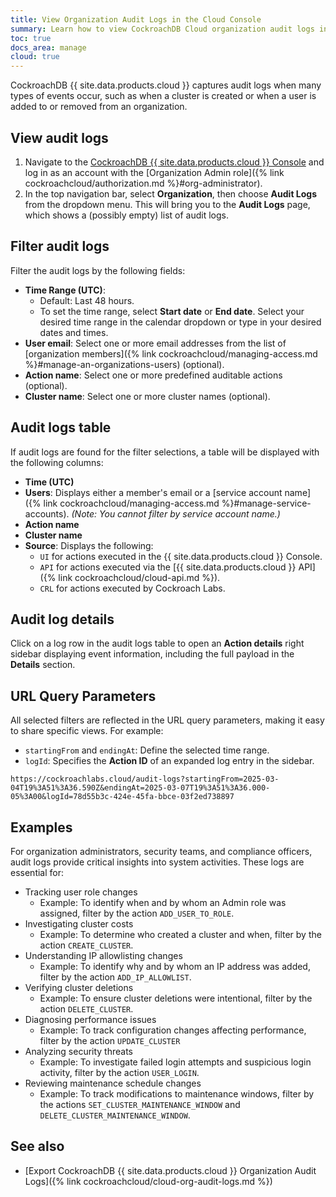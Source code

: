 ```yaml
---
title: View Organization Audit Logs in the Cloud Console
summary: Learn how to view CockroachDB Cloud organization audit logs in the Cloud Console.
toc: true
docs_area: manage
cloud: true
---
```


CockroachDB {{ site.data.products.cloud }} captures audit logs when many types of events occur, such as when a cluster is created or when a user is added to or removed from an organization.

## View audit logs

1. Navigate to the [CockroachDB {{ site.data.products.cloud }} Console](https://cockroachlabs.cloud/) and log in as an account with the [Organization Admin role]({% link cockroachcloud/authorization.md %}#org-administrator).
1. In the top navigation bar, select **Organization**, then choose **Audit Logs** from the dropdown menu. This will bring you to the **Audit Logs** page, which shows a (possibly empty) list of audit logs.

## Filter audit logs
Filter the audit logs by the following fields:

- **Time Range (UTC)**: 
  - Default: Last 48 hours.
  - To set the time range, select **Start date** or **End date**. Select your desired time range in the calendar dropdown or type in your desired dates and times. 
- **User email**: Select one or more email addresses from the list of [organization members]({% link cockroachcloud/managing-access.md %}#manage-an-organizations-users) (optional).
- **Action name**: Select one or more predefined auditable actions (optional).
- **Cluster name**: Select one or more cluster names (optional).

## Audit logs table

If audit logs are found for the filter selections, a table will be displayed with the following columns:

- **Time (UTC)**
- **Users**: Displays either a member's email or a [service account name]({% link cockroachcloud/managing-access.md %}#manage-service-accounts). *(Note: You cannot filter by service account name.)*
- **Action name**
- **Cluster name**
- **Source**: Displays the following:
  - `UI` for actions executed in the {{ site.data.products.cloud }} Console.
  - `API` for actions executed via the [{{ site.data.products.cloud }} API]({% link cockroachcloud/cloud-api.md %}).
  - `CRL` for actions executed by Cockroach Labs.

## Audit log details

Click on a log row in the audit logs table to open an **Action details** right sidebar displaying event information, including the full payload in the **Details** section.

## URL Query Parameters

All selected filters are reflected in the URL query parameters, making it easy to share specific views. For example:

- `startingFrom` and `endingAt`: Define the selected time range.
- `logId`: Specifies the **Action ID** of an expanded log entry in the sidebar.

```
https://cockroachlabs.cloud/audit-logs?startingFrom=2025-03-04T19%3A51%3A36.590Z&endingAt=2025-03-07T19%3A51%3A36.000-05%3A00&logId=78d55b3c-424e-45fa-bbce-03f2ed738897
```

## Examples

For organization administrators, security teams, and compliance officers, audit logs provide critical insights into system activities. These logs are essential for:

- Tracking user role changes
  - Example: To identify when and by whom an Admin role was assigned, filter by the action `ADD_USER_TO_ROLE`.
- Investigating cluster costs
  - Example: To determine who created a cluster and when, filter by the action `CREATE_CLUSTER`.
- Understanding IP allowlisting changes
  - Example: To identify why and by whom an IP address was added, filter by the action `ADD_IP_ALLOWLIST`.
- Verifying cluster deletions
  - Example: To ensure cluster deletions were intentional, filter by the action `DELETE_CLUSTER`.
- Diagnosing performance issues
  - Example: To track configuration changes affecting performance, filter by the action `UPDATE_CLUSTER`
- Analyzing security threats
  - Example: To investigate failed login attempts and suspicious login activity, filter by the action `USER_LOGIN`.
- Reviewing maintenance schedule changes
  - Example: To track modifications to maintenance windows, filter by the actions `SET_CLUSTER_MAINTENANCE_WINDOW` and `DELETE_CLUSTER_MAINTENANCE_WINDOW`.

## See also
- [Export CockroachDB {{ site.data.products.cloud }} Organization Audit Logs]({% link cockroachcloud/cloud-org-audit-logs.md %})
